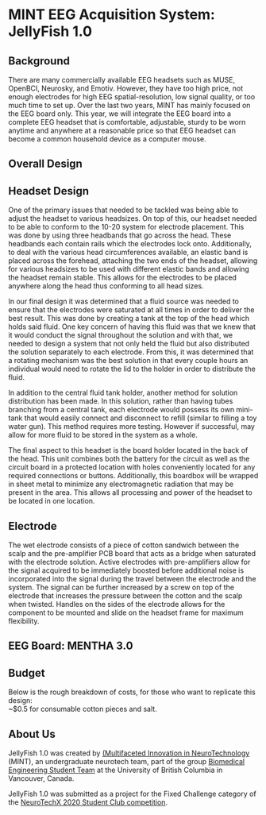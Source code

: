 # MINT EEG Acquisition System: JellyFish 1.0

## Background
There are many commercially available EEG headsets such as MUSE, OpenBCI, Neurosky, and Emotiv. However, they have too high price, not enough electrodes for high EEG spatial-resolution, low signal quality, or too much time to set up. Over the last two years, MINT has mainly focused on the EEG board only. This year, we will integrate the EEG board into a complete EEG headset that is comfortable, adjustable, sturdy to be worn anytime and anywhere at a reasonable price so that EEG headset can become a common household device as a computer mouse.


## Overall Design

## Headset Design
One of the primary issues that needed to be tackled was being able to adjust the headset to various headsizes. On top of this, our headset needed to be able to conform to the 10-20 system for electrode placement. This was done by using three headbands that go across the head. These headbands each contain rails which the electrodes lock onto. Additionally, to deal with the various head circumferences available, an elastic band is placed across the forehead, attaching the two ends of the headset, allowing for various headsizes to be used with different elastic bands and allowing the headset remain stable. This allows for the electrodes to be placed anywhere along the head thus conforming to all head sizes.

In our final design it was determined that a fluid source was needed to ensure that the electrodes were saturated at all times in order to deliver the best result. This was done by creating a tank at the top of the head which holds said fluid. One key concern of having this fluid was that we knew that it would conduct the signal throughout the solution and with that, we needed to design a system that not only held the fluid but also distributed the solution separately to each electrode. From this, it was determined that a rotating mechanism was the best solution in that every couple hours an individual would need to rotate the lid to the holder in order to distribute the fluid.

In addition to the central fluid tank holder, another method for solution distribution has been made. In this solution, rather than having tubes branching from a central tank, each electrode would possess its own mini-tank that would easily connect and disconnect to refill (similar to filling a toy water gun). This method requires more testing. However if successful, may allow for more fluid to be stored in the system as a whole.

The final aspect to this headset is the board holder located in the back of the head. This unit combines both the battery for the circuit as well as the circuit board in a protected location with holes conveniently located for any required connections or buttons. Additionally, this boardbox will be wrapped in sheet metal to minimize any electromagnetic radiation that may be present in the area. This allows all processing and power of the headset to be located in one location. 


## Electrode
The wet electrode consists of a piece of cotton sandwich between the scalp and the pre-amplifier PCB board that acts as a bridge when saturated with the electrode solution. Active electrodes with pre-amplifiers allow for the signal acquired to be immediately boosted before additional noise is incorporated into the signal during the travel between the electrode and the system. The signal can be further increased by a screw on top of the electrode that increases the pressure between the cotton and the scalp when twisted. Handles on the sides of the electrode allows for the component to be mounted and slide on the headset frame for maximum flexibility.

## EEG Board: MENTHA 3.0

## Budget
Below is the rough breakdown of costs, for those who want to replicate this design:  
~$0.5 for consumable cotton pieces and salt.

## About Us

JellyFish 1.0 was created by [(Multifaceted Innovation in NeuroTechnology](https://ubcmint.github.io/) (MINT), an undergraduate neurotech team, part of the group [Biomedical Engineering Student Team](http://www.ubcbest.com/) at the University of British Columbia in Vancouver, Canada.

JellyFish 1.0 was submitted as a project for the Fixed Challenge category of the [NeuroTechX 2020 Student Club competition](https://neurotechx.github.io/studentclubs/competition/).
